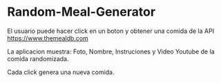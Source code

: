 # Random-Meal-Generator

El usuario puede hacer click en un boton y obtener una comida de la API https://www.themealdb.com

La aplicacion muestra: Foto, Nombre, Instruciones y Video Youtube de la comida randomizada.

Cada click genera una nueva comida.
